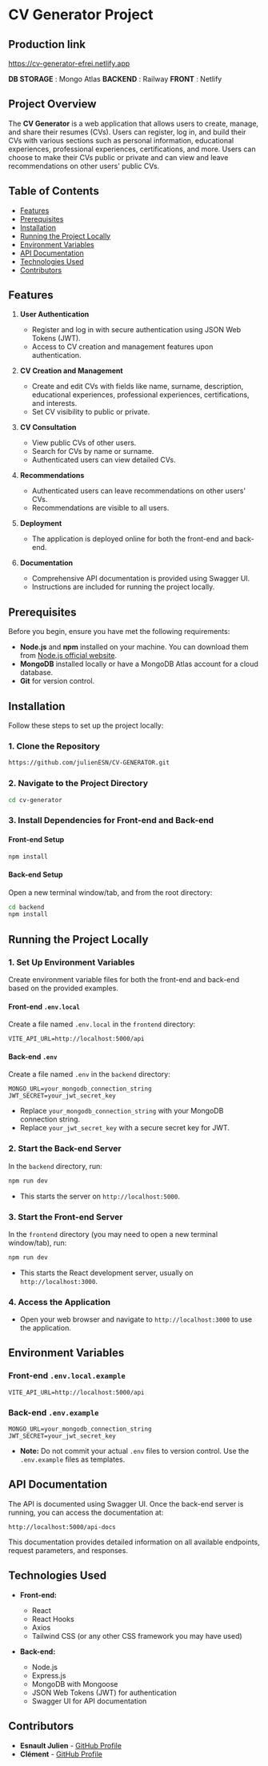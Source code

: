 
# CV Generator Project
## Production link  

https://cv-generator-efrei.netlify.app

**DB STORAGE** : Mongo Atlas 
**BACKEND** : Railway
**FRONT** : Netlify

## Project Overview

The **CV Generator** is a web application that allows users to create, manage, and share their resumes (CVs). Users can register, log in, and build their CVs with various sections such as personal information, educational experiences, professional experiences, certifications, and more. Users can choose to make their CVs public or private and can view and leave recommendations on other users' public CVs.

## Table of Contents

- [Features](#features)
- [Prerequisites](#prerequisites)
- [Installation](#installation)
- [Running the Project Locally](#running-the-project-locally)
- [Environment Variables](#environment-variables)
- [API Documentation](#api-documentation)
- [Technologies Used](#technologies-used)
- [Contributors](#contributors)


## Features

1. **User Authentication**
   - Register and log in with secure authentication using JSON Web Tokens (JWT).
   - Access to CV creation and management features upon authentication.

2. **CV Creation and Management**
   - Create and edit CVs with fields like name, surname, description, educational experiences, professional experiences, certifications, and interests.
   - Set CV visibility to public or private.

3. **CV Consultation**
   - View public CVs of other users.
   - Search for CVs by name or surname.
   - Authenticated users can view detailed CVs.

4. **Recommendations**
   - Authenticated users can leave recommendations on other users' CVs.
   - Recommendations are visible to all users.

5. **Deployment**
   - The application is deployed online for both the front-end and back-end.

6. **Documentation**
   - Comprehensive API documentation is provided using Swagger UI.
   - Instructions are included for running the project locally.

## Prerequisites

Before you begin, ensure you have met the following requirements:

- **Node.js** and **npm** installed on your machine. You can download them from [Node.js official website](https://nodejs.org/).
- **MongoDB** installed locally or have a MongoDB Atlas account for a cloud database.
- **Git** for version control.

## Installation

Follow these steps to set up the project locally:

### 1. Clone the Repository

```bash
https://github.com/julienESN/CV-GENERATOR.git
```

### 2. Navigate to the Project Directory

```bash
cd cv-generator
```

### 3. Install Dependencies for Front-end and Back-end

#### Front-end Setup

```bash
npm install
```

#### Back-end Setup

Open a new terminal window/tab, and from the root directory:

```bash
cd backend
npm install
```

## Running the Project Locally

### 1. Set Up Environment Variables

Create environment variable files for both the front-end and back-end based on the provided examples.

#### Front-end `.env.local`

Create a file named `.env.local` in the `frontend` directory:

```env
VITE_API_URL=http://localhost:5000/api
```

#### Back-end `.env`

Create a file named `.env` in the `backend` directory:

```env
MONGO_URL=your_mongodb_connection_string
JWT_SECRET=your_jwt_secret_key
```

- Replace `your_mongodb_connection_string` with your MongoDB connection string.
- Replace `your_jwt_secret_key` with a secure secret key for JWT.

### 2. Start the Back-end Server

In the `backend` directory, run:

```bash
npm run dev
```

- This starts the server on `http://localhost:5000`.

### 3. Start the Front-end Server

In the `frontend` directory (you may need to open a new terminal window/tab), run:

```bash
npm run dev
```

- This starts the React development server, usually on `http://localhost:3000`.

### 4. Access the Application

- Open your web browser and navigate to `http://localhost:3000` to use the application.

## Environment Variables

### Front-end `.env.local.example`

```env
VITE_API_URL=http://localhost:5000/api
```

### Back-end `.env.example`

```env
MONGO_URL=your_mongodb_connection_string
JWT_SECRET=your_jwt_secret_key
```

- **Note:** Do not commit your actual `.env` files to version control. Use the `.env.example` files as templates.

## API Documentation

The API is documented using Swagger UI. Once the back-end server is running, you can access the documentation at:

```
http://localhost:5000/api-docs
```

This documentation provides detailed information on all available endpoints, request parameters, and responses.

## Technologies Used

- **Front-end:**
  - React
  - React Hooks
  - Axios
  - Tailwind CSS (or any other CSS framework you may have used)

- **Back-end:**
  - Node.js
  - Express.js
  - MongoDB with Mongoose
  - JSON Web Tokens (JWT) for authentication
  - Swagger UI for API documentation

## Contributors

- **Esnault Julien** - [GitHub Profile](https://github.com/julienESN)
- **Clément** - [GitHub Profile](https://github.com/cleluke)
